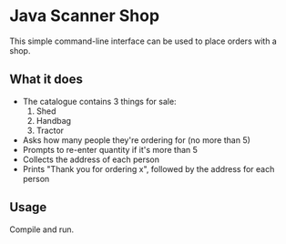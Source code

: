 # Java Scanner Shop

This simple command-line interface can be used to place orders with a shop.

## What it does

* The catalogue contains 3 things for sale:
    1. Shed
    2. Handbag
    3. Tractor
* Asks how many people they're ordering for (no more than 5)
* Prompts to re-enter quantity if it's more than 5
* Collects the address of each person
* Prints "Thank you for ordering x", followed by the address for each person

## Usage

Compile and run.

